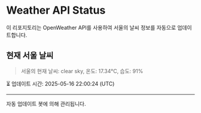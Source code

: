 
# Weather API Status

이 리포지토리는 OpenWeather API를 사용하여 서울의 날씨 정보를 자동으로 업데이트합니다.

## 현재 서울 날씨
> 서울의 현재 날씨: clear sky, 온도: 17.34°C, 습도: 91%

⏳ 업데이트 시간: 2025-05-16 22:00:24 (UTC)

---
자동 업데이트 봇에 의해 관리됩니다.
